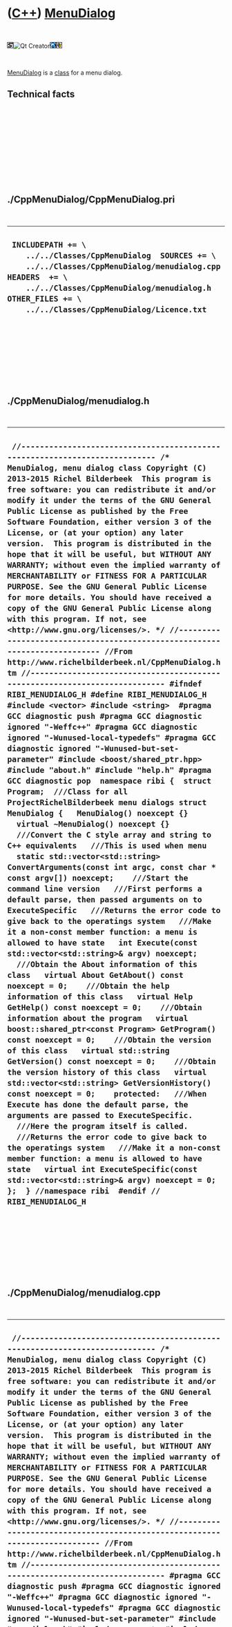 



 

 

 

 

 

([C++](Cpp.md)) [MenuDialog](CppMenuDialog.md)
================================================

 

![STL](PicStl.png)![Qt
Creator](PicQtCreator.png)![Lubuntu](PicLubuntu.png)![Windows](PicWindows.png)

 

[MenuDialog](CppMenuDialog.md) is a [class](CppClass.md) for a menu
dialog.

Technical facts
---------------

 

 

 

 

 

 

./CppMenuDialog/CppMenuDialog.pri
---------------------------------

 

  --------------------------------------------------------------------------------------------------------------------------------------------------------------------------------------------------------------------------------------------
  ` INCLUDEPATH += \     ../../Classes/CppMenuDialog  SOURCES += \     ../../Classes/CppMenuDialog/menudialog.cpp  HEADERS  += \     ../../Classes/CppMenuDialog/menudialog.h  OTHER_FILES += \     ../../Classes/CppMenuDialog/Licence.txt`
  --------------------------------------------------------------------------------------------------------------------------------------------------------------------------------------------------------------------------------------------

 

 

 

 

 

./CppMenuDialog/menudialog.h
----------------------------

 

  ------------------------------------------------------------------------------------------------------------------------------------------------------------------------------------------------------------------------------------------------------------------------------------------------------------------------------------------------------------------------------------------------------------------------------------------------------------------------------------------------------------------------------------------------------------------------------------------------------------------------------------------------------------------------------------------------------------------------------------------------------------------------------------------------------------------------------------------------------------------------------------------------------------------------------------------------------------------------------------------------------------------------------------------------------------------------------------------------------------------------------------------------------------------------------------------------------------------------------------------------------------------------------------------------------------------------------------------------------------------------------------------------------------------------------------------------------------------------------------------------------------------------------------------------------------------------------------------------------------------------------------------------------------------------------------------------------------------------------------------------------------------------------------------------------------------------------------------------------------------------------------------------------------------------------------------------------------------------------------------------------------------------------------------------------------------------------------------------------------------------------------------------------------------------------------------------------------------------------------------------------------------------------------------------------------------------------------------------------------------------------------------------------------------------------------------------------------------------------------------------------------------------------------------------------------------------------------------------------------------------------------------------------------------------------------------------------------------------------------------------------------------------------------------------------------------------------------------------------------------------------------------------------------------------------------------------------------------------------------------------------------------------------------------------------------------------------------------------------------
  ` //--------------------------------------------------------------------------- /* MenuDialog, menu dialog class Copyright (C) 2013-2015 Richel Bilderbeek  This program is free software: you can redistribute it and/or modify it under the terms of the GNU General Public License as published by the Free Software Foundation, either version 3 of the License, or (at your option) any later version.  This program is distributed in the hope that it will be useful, but WITHOUT ANY WARRANTY; without even the implied warranty of MERCHANTABILITY or FITNESS FOR A PARTICULAR PURPOSE. See the GNU General Public License for more details. You should have received a copy of the GNU General Public License along with this program. If not, see <http://www.gnu.org/licenses/>. */ //--------------------------------------------------------------------------- //From http://www.richelbilderbeek.nl/CppMenuDialog.htm //--------------------------------------------------------------------------- #ifndef RIBI_MENUDIALOG_H #define RIBI_MENUDIALOG_H  #include <vector> #include <string>  #pragma GCC diagnostic push #pragma GCC diagnostic ignored "-Weffc++" #pragma GCC diagnostic ignored "-Wunused-local-typedefs" #pragma GCC diagnostic ignored "-Wunused-but-set-parameter" #include <boost/shared_ptr.hpp>  #include "about.h" #include "help.h" #pragma GCC diagnostic pop  namespace ribi {  struct Program;  ///Class for all ProjectRichelBilderbeek menu dialogs struct MenuDialog {   MenuDialog() noexcept {}    virtual ~MenuDialog() noexcept {}    ///Convert the C style array and string to C++ equivalents   ///This is used when menu   static std::vector<std::string> ConvertArguments(const int argc, const char * const argv[]) noexcept;    ///Start the command line version   ///First performs a default parse, then passed arguments on to ExecuteSpecific   ///Returns the error code to give back to the operatings system   ///Make it a non-const member function: a menu is allowed to have state   int Execute(const std::vector<std::string>& argv) noexcept;    ///Obtain the About information of this class   virtual About GetAbout() const noexcept = 0;    ///Obtain the help information of this class   virtual Help GetHelp() const noexcept = 0;    ///Obtain information about the program   virtual boost::shared_ptr<const Program> GetProgram() const noexcept = 0;    ///Obtain the version of this class   virtual std::string GetVersion() const noexcept = 0;    ///Obtain the version history of this class   virtual std::vector<std::string> GetVersionHistory() const noexcept = 0;    protected:   ///When Execute has done the default parse, the arguments are passed to ExecuteSpecific.   ///Here the program itself is called.   ///Returns the error code to give back to the operatings system   ///Make it a non-const member function: a menu is allowed to have state   virtual int ExecuteSpecific(const std::vector<std::string>& argv) noexcept = 0;  };  } //namespace ribi  #endif // RIBI_MENUDIALOG_H`
  ------------------------------------------------------------------------------------------------------------------------------------------------------------------------------------------------------------------------------------------------------------------------------------------------------------------------------------------------------------------------------------------------------------------------------------------------------------------------------------------------------------------------------------------------------------------------------------------------------------------------------------------------------------------------------------------------------------------------------------------------------------------------------------------------------------------------------------------------------------------------------------------------------------------------------------------------------------------------------------------------------------------------------------------------------------------------------------------------------------------------------------------------------------------------------------------------------------------------------------------------------------------------------------------------------------------------------------------------------------------------------------------------------------------------------------------------------------------------------------------------------------------------------------------------------------------------------------------------------------------------------------------------------------------------------------------------------------------------------------------------------------------------------------------------------------------------------------------------------------------------------------------------------------------------------------------------------------------------------------------------------------------------------------------------------------------------------------------------------------------------------------------------------------------------------------------------------------------------------------------------------------------------------------------------------------------------------------------------------------------------------------------------------------------------------------------------------------------------------------------------------------------------------------------------------------------------------------------------------------------------------------------------------------------------------------------------------------------------------------------------------------------------------------------------------------------------------------------------------------------------------------------------------------------------------------------------------------------------------------------------------------------------------------------------------------------------------------------------------------

 

 

 

 

 

./CppMenuDialog/menudialog.cpp
------------------------------

 

  --------------------------------------------------------------------------------------------------------------------------------------------------------------------------------------------------------------------------------------------------------------------------------------------------------------------------------------------------------------------------------------------------------------------------------------------------------------------------------------------------------------------------------------------------------------------------------------------------------------------------------------------------------------------------------------------------------------------------------------------------------------------------------------------------------------------------------------------------------------------------------------------------------------------------------------------------------------------------------------------------------------------------------------------------------------------------------------------------------------------------------------------------------------------------------------------------------------------------------------------------------------------------------------------------------------------------------------------------------------------------------------------------------------------------------------------------------------------------------------------------------------------------------------------------------------------------------------------------------------------------------------------------------------------------------------------------------------------------------------------------------------------------------------------------------------------------------------------------------------------------------------------------------------------------------------------------------------------------------------------------------------------------------------------------------------------------------------------------------------------------------------------------------------------------------------------------------------------------------------------------------------------------------------------------------------------------------------------------------------------------------------------------------------------------------------------------------------------------------------------------------------------------------------------------------------------------------------------------------------------------------------------------------------------------------------------------------------------------------------------------------------------------------------------------------------------------------------------------------------------------------------------------------------------------------------------------------------------------------------------------------------------------------------------------------------------------------------------------------------------------------------------------------------------------------------------------------------------------
  ` //--------------------------------------------------------------------------- /* MenuDialog, menu dialog class Copyright (C) 2013-2015 Richel Bilderbeek  This program is free software: you can redistribute it and/or modify it under the terms of the GNU General Public License as published by the Free Software Foundation, either version 3 of the License, or (at your option) any later version.  This program is distributed in the hope that it will be useful, but WITHOUT ANY WARRANTY; without even the implied warranty of MERCHANTABILITY or FITNESS FOR A PARTICULAR PURPOSE. See the GNU General Public License for more details. You should have received a copy of the GNU General Public License along with this program. If not, see <http://www.gnu.org/licenses/>. */ //--------------------------------------------------------------------------- //From http://www.richelbilderbeek.nl/CppMenuDialog.htm //--------------------------------------------------------------------------- #pragma GCC diagnostic push #pragma GCC diagnostic ignored "-Weffc++" #pragma GCC diagnostic ignored "-Wunused-local-typedefs" #pragma GCC diagnostic ignored "-Wunused-but-set-parameter" #include "menudialog.h" #include <cassert> #include <iterator> #include <iostream>  #include "richelbilderbeekprogram.h" #pragma GCC diagnostic pop  std::vector<std::string> ribi::MenuDialog::ConvertArguments(   const int argc, const char * const argv[]) noexcept {    std::vector<std::string> v;    v.reserve(argc);    for (int i=0; i!=argc; ++i)    {      v.push_back(std::string(argv[i]));    }    assert(argc == static_cast<int>(v.size()));    return v; }  int ribi::MenuDialog::Execute(const std::vector<std::string>& argv) noexcept {   const int argc = static_cast<int>(argv.size());   if (argc == 1)   {     return ExecuteSpecific(argv);   }   const std::string s = argv[1];   if (s == "--about" || s == "-a")   {     const std::vector<std::string> v { GetAbout().CreateAboutText() };     std::copy(v.begin(),v.end(),std::ostream_iterator<std::string>(std::cout,"\n"));     std::cout       << "\n"       << "Source code built on "       << __DATE__       << " "       << __TIME__       << " ("     #ifdef NDEBUG       << "release"     #else       << "debug"     #endif       << " version)"       << std::endl;     return 0;   }   else if (s == "--help" || s == "-h")   {     std::cout << GetHelp() << '\n';     return 0;   }   else if (s == "--history" || s == "-i")   {     const std::vector<std::string> v { GetVersionHistory() };     std::copy(v.begin(),v.end(),std::ostream_iterator<std::string>(std::cout,"\n"));     return 0;   }   else if (s == "--licence" || s == "-l")   {     const std::vector<std::string> v { GetAbout().CreateLicenceText() };     std::copy(v.begin(),v.end(),std::ostream_iterator<std::string>(std::cout,"\n"));     return 0;   }   else if (s == "--version" || s == "-v")   {     const std::vector<std::string> v = { GetAbout().CreateLibrariesUsedText() };     std::copy(v.begin(),v.end(),std::ostream_iterator<std::string>(std::cout,"\n"));     return 0;   }   return ExecuteSpecific(argv); }`
  --------------------------------------------------------------------------------------------------------------------------------------------------------------------------------------------------------------------------------------------------------------------------------------------------------------------------------------------------------------------------------------------------------------------------------------------------------------------------------------------------------------------------------------------------------------------------------------------------------------------------------------------------------------------------------------------------------------------------------------------------------------------------------------------------------------------------------------------------------------------------------------------------------------------------------------------------------------------------------------------------------------------------------------------------------------------------------------------------------------------------------------------------------------------------------------------------------------------------------------------------------------------------------------------------------------------------------------------------------------------------------------------------------------------------------------------------------------------------------------------------------------------------------------------------------------------------------------------------------------------------------------------------------------------------------------------------------------------------------------------------------------------------------------------------------------------------------------------------------------------------------------------------------------------------------------------------------------------------------------------------------------------------------------------------------------------------------------------------------------------------------------------------------------------------------------------------------------------------------------------------------------------------------------------------------------------------------------------------------------------------------------------------------------------------------------------------------------------------------------------------------------------------------------------------------------------------------------------------------------------------------------------------------------------------------------------------------------------------------------------------------------------------------------------------------------------------------------------------------------------------------------------------------------------------------------------------------------------------------------------------------------------------------------------------------------------------------------------------------------------------------------------------------------------------------------------------------------------------

 

 

 

 

 





 




This page has been created by the [tool](Tools.md)
[CodeToHtml](ToolCodeToHtml.md)
